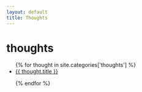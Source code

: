 ```yaml
---
layout: default
title: Thoughts
---
```


# thoughts

<ul>
  {% for thought in site.categories['thoughts'] %}
  <li>
    <a href="{{ thought.url }}">{{ thought.title }}</a>
  </li>

  {% endfor %}
</ul>
